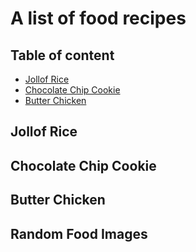 # A list of food recipes

## Table of content

- [Jollof Rice](#jollof-rice)
- [Chocolate Chip Cookie](#chocolate-chip-cookie)
- [Butter Chicken](#butter-chicken)

## Jollof Rice

## Chocolate Chip Cookie

## Butter Chicken

## Random Food Images
